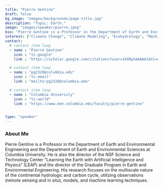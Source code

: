 ```yaml
---
title: "Pierre Gentine"
draft: false
bg_image: "images/backgrounds/page-title.jpg"
description: "Topic: Earth."
image: "images/speaker/pierre.jpeg"
bio: "Pierre Gentine is a Professor in the Department of Earth and Environmental Engineering and the Department of Earth and Environmental Sciences at Columbia University. He is also the director of the NSF Science and Technology Center 'Learning the Earth with Artificial Intelligence and Physics' (LEAP) and the director of the Graduate Program in Earth and Environmental Engineering. His research focuses on the multiscale nature of the continental hydrologic and carbon cycle, utilizing observations (remote sensing and in situ), models, and machine learning techniques."
interest: ["Climate Change", "Climate Modeling", "Ecohydrology", "Machine Learning"]
contact:
  # contact item loop
  - name : "Pierre Gentine"
    icon : "ti-google"
    link : "https://scholar.google.com/citations?user=1KXRphAAAAAJ&hl=en"

  # contact item loop
  - name : "pg2328@columbia.edu"
    icon : "ti-email"
    link : "mailto:pg2328@columbia.edu"

  # contact item loop
  - name : "Columbia University"
    icon : "ti-world"
    link : "https://www.eee.columbia.edu/faculty/pierre-gentine"

    
type: "speaker"
---
```


### About Me

Pierre Gentine is a Professor in the Department of Earth and Environmental Engineering and the Department of Earth and Environmental Sciences at Columbia University. He is also the director of the NSF Science and Technology Center "Learning the Earth with Artificial Intelligence and Physics" (LEAP) and the director of the Graduate Program in Earth and Environmental Engineering. His research focuses on the multiscale nature of the continental hydrologic and carbon cycle, utilizing observations (remote sensing and in situ), models, and machine learning techniques.
